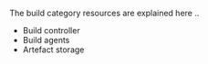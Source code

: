 The build category resources are explained here ..


* Build controller
* Build agents
* Artefact storage
